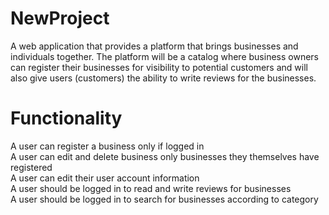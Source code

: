# NewProject
A web application that provides a platform that brings businesses and individuals together. The platform will be a catalog where business owners can register their businesses for visibility to potential customers and will also give users (customers) the ability to write reviews for the businesses. 
# Functionality
A user can register a business only if logged in<br />
A user can edit and delete business only businesses they themselves have registered<br />
A user can edit their user account information<br />
A user should be logged in to read and write reviews for businesses<br />
A user should be logged in to search for businesses according to category<br />

